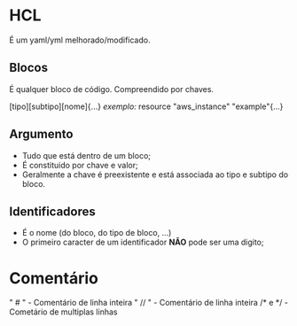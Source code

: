 
# HCL
É um yaml/yml melhorado/modificado.

## Blocos

É qualquer bloco de código.  Compreendido por chaves.

[tipo][subtipo][nome]{...}
_exemplo:_
    resource "aws_instance" "example"{...}

## Argumento

- Tudo que está dentro de um bloco;
- É constituido por chave e valor;
- Geralmente a chave é preexistente e está associada ao tipo e subtipo do bloco.

## Identificadores

- É o nome (do bloco, do tipo de bloco, ...)
- O primeiro caracter de um identificador **NÃO** pode ser uma digito;

# Comentário

" # "   - Comentário de linha inteira 
" // "  - Comentário de linha inteira
/* e */ - Cometário de multiplas linhas


